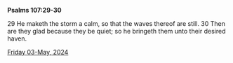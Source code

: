 **Psalms 107:29-30**

29 He maketh the storm a calm, so that the waves thereof are still. 30 Then are they glad because they be quiet; so he bringeth them unto their desired haven.

[Friday 03-May, 2024](https://getbible.life/kjv/Psalms/107/29-30)
